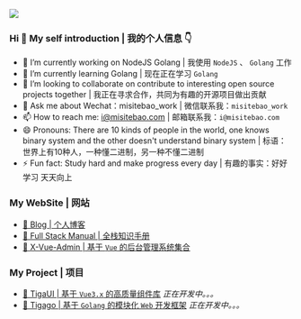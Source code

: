 ![](https://cdn.jsdelivr.net/gh/misitebao/misitebao@master/img/top_logo.png)

### Hi 👋 My self introduction | 我的个人信息 👇

* 🔭 I’m currently working on NodeJS Golang | 我使用 `NodeJS` 、 `Golang` 工作
* 🌱 I’m currently learning Golang | 现在正在学习 `Golang` 
* 👯 I’m looking to collaborate on contribute to interesting open source projects together | 我正在寻求合作，共同为有趣的开源项目做出贡献
* 💬 Ask me about Wechat：misitebao_work | 微信联系我：`misitebao_work`
* 📫 How to reach me: i@misitebao.com | 邮箱联系我：`i@misitebao.com`
* 😄 Pronouns: There are 10 kinds of people in the world, one knows binary system and the other doesn't understand binary system | 标语：世界上有10​​种人，一种懂二进制，另一种不懂二进制
* ⚡ Fun fact: Study hard and make progress every day | 有趣的事实：好好学习 天天向上

<!-- - 🤔 Hasakei -->

### My WebSite | 网站

* [🤔 Blog | 个人博客](https://blog.misitebao.com)
* [🤔 Full Stack Manual | 全栈知识手册](https://manual.fullstacklover.com/)
* [🤔 X-Vue-Admin | 基于 `Vue` 的后台管理系统集合](http://x-vue-admin.com/)

### My Project | 项目

* [🤔 TigaUI | 基于 `Vue3.x` 的高质量组件库](https://tigaui.tigateam.com/) *正在开发中。。。*
* [🤔 Tigago | 基于 `Golang` 的模块化 `Web` 开发框架](https://tigago.tigateam.com/) *正在开发中。。。*

<!-- ### My Github | 我的Github -->

<!-- ![](https://github-readme-stats.vercel.app/api?username=misitebao&show_icons=true) -->
<!-- 

### My Repo | 开源仓库

[![ReadMe Card](https://github-readme-stats.vercel.app/api/pin/?username=gogf&repo=gf)](https://github.com/gogf/gf)

[![ReadMe Card](https://github-readme-stats.vercel.app/api/pin/?username=misitebao&repo=template-multi-page-vue-ssr)](https://github.com/misitebao/template-multi-page-vue-ssr)

[![ReadMe Card](https://github-readme-stats.vercel.app/api/pin/?username=misitebao&repo=full-stack-manual)](https://github.com/misitebao/full-stack-manual)

[![ReadMe Card](https://github-readme-stats.vercel.app/api/pin/?username=misitebao&repo=quality-repository)](https://github.com/misitebao/quality-repository) -->


